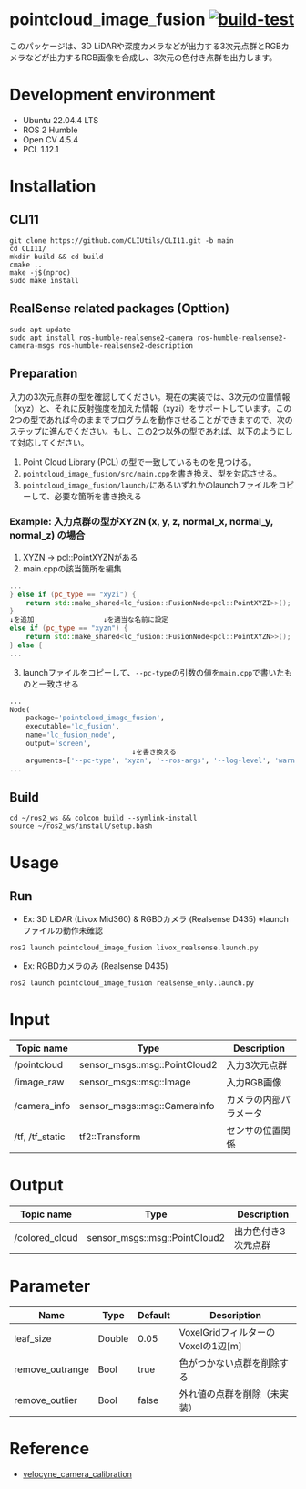 # pointcloud_image_fusion [![build-test](https://github.com/makotoyoshigoe/pointcloud_image_fusion/actions/workflows/build-test.yaml/badge.svg)](https://github.com/makotoyoshigoe/pointcloud_image_fusion/actions/workflows/build-test.yaml)
このパッケージは、3D LiDARや深度カメラなどが出力する3次元点群とRGBカメラなどが出力するRGB画像を合成し、3次元の色付き点群を出力します。

# Development environment
- Ubuntu 22.04.4 LTS
- ROS 2 Humble
- Open CV 4.5.4
- PCL 1.12.1

# Installation
## CLI11
```
git clone https://github.com/CLIUtils/CLI11.git -b main
cd CLI11/
mkdir build && cd build
cmake ..
make -j$(nproc)
sudo make install
```

## RealSense related packages (Opttion)
```
sudo apt update
sudo apt install ros-humble-realsense2-camera ros-humble-realsense2-camera-msgs ros-humble-realsense2-description
```

## Preparation
入力の3次元点群の型を確認してください。現在の実装では、3次元の位置情報（xyz）と、それに反射強度を加えた情報（xyzi）をサポートしています。この2つの型であれば今のままでプログラムを動作させることができますので、次のステップに進んでください。もし、この2つ以外の型であれば、以下のようにして対応してください。
1.  Point Cloud Library (PCL) の型で一致しているものを見つける。
2.  ```pointcloud_image_fusion/src/main.cpp```を書き換え、型を対応させる。
3.  ```pointcloud_image_fusion/launch/```にあるいずれかのlaunchファイルをコピーして、必要な箇所を書き換える
### Example: 入力点群の型がXYZN (x, y, z, normal_x, normal_y, normal_z) の場合
1. XYZN -> pcl::PointXYZNがある
2. main.cppの該当箇所を編集
```cpp
...
} else if (pc_type == "xyzi") {
    return std::make_shared<lc_fusion::FusionNode<pcl::PointXYZI>>();
} 
↓を追加                 ↓を適当な名前に設定 
else if (pc_type == "xyzn") {
    return std::make_shared<lc_fusion::FusionNode<pcl::PointXYZN>>();
} else { 
...
```
3. launchファイルをコピーして、`--pc-type`の引数の値を`main.cpp`で書いたものと一致させる
```py
...
Node(
    package='pointcloud_image_fusion',
    executable='lc_fusion',
    name='lc_fusion_node',
    output='screen',
                              ↓を書き換える
    arguments=['--pc-type', 'xyzn', '--ros-args', '--log-level', 'warn'],
...
```

## Build
```
cd ~/ros2_ws && colcon build --symlink-install
source ~/ros2_ws/install/setup.bash
```
# Usage
## Run
- Ex: 3D LiDAR (Livox Mid360) & RGBDカメラ (Realsense D435)
※launchファイルの動作未確認
```
ros2 launch pointcloud_image_fusion livox_realsense.launch.py
```
- Ex: RGBDカメラのみ (Realsense D435)
```
ros2 launch pointcloud_image_fusion realsense_only.launch.py
```

# Input
|Topic name|Type|Description|
|---|---|---|
|/pointcloud|sensor_msgs::msg::PointCloud2|入力3次元点群|
|/image_raw|sensor_msgs::msg::Image|入力RGB画像|
|/camera_info|sensor_msgs::msg::CameraInfo|カメラの内部パラメータ|
|/tf, /tf_static|tf2::Transform|センサの位置関係|

# Output
|Topic name|Type|Description|
|---|---|---|
|/colored_cloud|sensor_msgs::msg::PointCloud2|出力色付き3次元点群|

# Parameter
|Name|Type|Default|Description|
|---|---|---|---|
|leaf_size|Double|0.05|VoxelGridフィルターのVoxelの1辺[m]
|remove_outrange|Bool|true|色がつかない点群を削除する|
|remove_outlier|Bool|false|外れ値の点群を削除（未実装）|

# Reference
- [velocyne_camera_calibration](https://github.com/Sadaku1993/velodyne_camera_calibration/tree/master)

